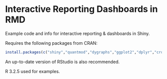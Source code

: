 # Interactive Reporting Dashboards in RMD

Example code and info for interactive reporting & dashboards in Shiny.

Requires the following packages from CRAN:

```r
install.packages(c("shiny","quantmod","dygraphs","ggplot2","dplyr","crosstalk","forecast","d3scatter","ggplot2","gridExtra","plotly","rbokeh","shinydashboard","DT","flexdashboard"))
``` 

An up-to-date version of RStudio is also recommended.

R 3.2.5 used for examples.
